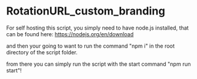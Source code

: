 # RotationURL_custom_branding

For self hosting this script, you simply need to have node.js installed, that can be found here:
https://nodejs.org/en/download

and then your going to want to run the command "npm i" in the root directory of the script folder.

from there you can simply run the script with the start command "npm run start"!
